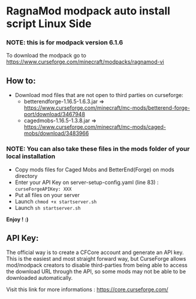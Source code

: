 # RagnaMod modpack auto install script Linux Side

### NOTE: this is for modpack version 6.1.6

To download the modpack go to https://www.curseforge.com/minecraft/modpacks/ragnamod-vi

## How to:

- Download mod files that are not open to third parties on curseforge:
  * betterendforge-1.16.5-1.6.3.jar => https://www.curseforge.com/minecraft/mc-mods/betterend-forge-port/download/3467948
  * cagedmobs-1.16.5-1.3.8.jar => https://www.curseforge.com/minecraft/mc-mods/caged-mobs/download/3483966


### NOTE: You can also take these files in the mods folder of your local installation

- Copy mods files for Caged Mobs and BetterEnd(Forge) on mods directory
- Enter your API Key on server-setup-config.yaml (line 83) : `curseForgeAPIKey: XXX`
- Put all files on your server
- Launch `chmod +x startserver.sh`
- Launch `sh startserver.sh`

**Enjoy ! :)**

## API Key:

The official way is to create a CFCore account and generate an API key. This is the easiest and most straight forward way, but CurseForge allows mod/modpack creators to disable third-parties from being able to access the download URL through the API, so some mods may not be able to be downloaded automatically.

Visit this link for more informations : https://core.curseforge.com/
